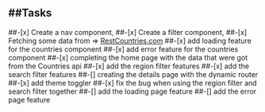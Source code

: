 ## ##Tasks

##-[x] Create a nav component,
##-[x] Create a filter component,
##-[x] Fetching some data from => <a href="https://restcountries.com/">RestCountries.com</a>
##-[x] add loading feature for the countries component
##-[x] add error feature for the countries component
##-[x] completing the home page with the data that were got from the Countries api
##-[x] add the region filter features
##-[x] add the search filter features
##-[] creating the details page with the dynamic router
##-[x] add theme toggler
##-[x] fix the bug when using the region filter and search filter together
##-[] add the loading page feature
##-[] add the error page feature
